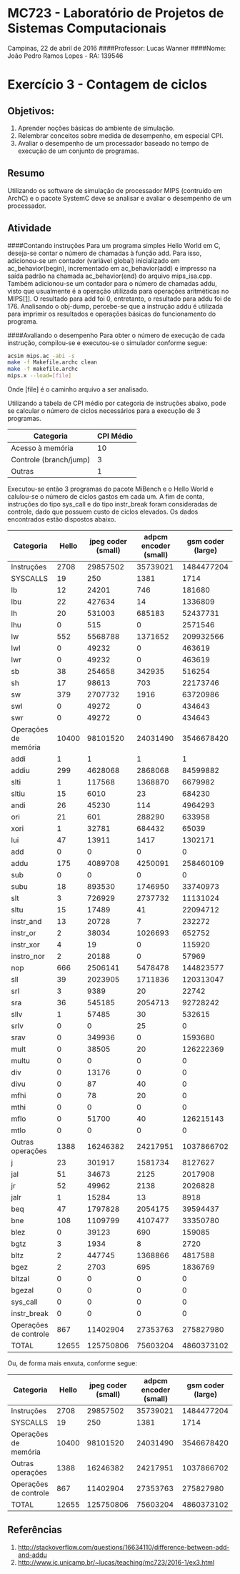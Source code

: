 MC723 - Laboratório de Projetos de Sistemas Computacionais
====
Campinas, 22 de abril de 2016
####Professor: Lucas Wanner
####Nome: João Pedro Ramos Lopes - RA: 139546

Exercício 3 - Contagem de ciclos
====
Objetivos:
----
1. Aprender noções básicas do ambiente de simulação.
2. Relembrar conceitos sobre medida de desempenho, em especial CPI.
3. Avaliar o desempenho de um processador baseado no tempo de execução de um conjunto de programas.

Resumo
----
Utilizando os software de simulação de processador MIPS (contruído em ArchC) e o pacote SystemC deve se analisar e avaliar o desempenho de um processador.

Atividade
----
####Contando instruções
Para um programa simples Hello World em C, deseja-se contar o número de chamadas à função add. Para isso, adicionou-se um contador (variável global) inicializado em ac_behavior(begin), incrementado em ac_behavior(add) e impresso na saída padrão na chamada ac_behavior(end) do arquivo mips_isa.cpp.
Também adicionou-se um contador para o número de chamadas addu, visto que usualmente é a operação utilizada para operações aritméticas no MIPS[[1]](http://stackoverflow.com/questions/16634110/difference-between-add-and-addu).
O resultado para add foi 0, entretanto, o resultado para addu foi de 176. Analisando o obj-dump, percebe-se que a instrução addu é utilizada para imprimir os resultados e operações básicas do funcionamento do programa.


####Avaliando o desempenho
Para obter o número de execução de cada instrução, compilou-se e executou-se o simulador conforme segue:

````Bash
acsim mips.ac -abi -s 
make -f Makefile.archc clean
make -f makefile.archc
mips.x --load=[file]
````

Onde [file] é o caminho arquivo a ser analisado.

Utilizando a tabela de CPI médio por categoria de instruções abaixo, pode se calcular o número de ciclos necessários para a execução de 3 programas.

| Categoria              | CPI Médio |
|------------------------|-----------|
| Acesso à memória       | 10        | 
| Controle (branch/jump) | 3         | 
| Outras                 | 1         |

Executou-se então 3 programas do pacote MiBench e o Hello World e calulou-se o número de ciclos gastos em cada um. A fim de conta, instruções do tipo sys_call e do tipo instr_break foram consideradas de controle, dado que possuem custo de ciclos elevados. Os dados encontrados estão dispostos abaixo.

| Categoria              | Hello | jpeg coder (small) | adpcm encoder (small) | gsm coder (large) |
|------------------------|-------|--------------------|-----------------------|-------------------|
| Instruções             | 2708  | 29857502           | 35739021              | 1484477204        |
| SYSCALLS               | 19    | 250                | 1381                  | 1714              |
| lb                     | 12    | 24201              | 746                   | 181680            |
| lbu                    | 22    | 427634             | 14                    | 1336809           |
| lh                     | 20    | 531003             | 685183                | 52437731          |
| lhu                    | 0     | 515                | 0                     | 2571546           |
| lw                     | 552   | 5568788            | 1371652               | 209932566         |
| lwl                    | 0     | 49232              | 0                     | 463619            |
| lwr                    | 0     | 49232              | 0                     | 463619            |
| sb                     | 38    | 254658             | 342935                | 516254            |
| sh                     | 17    | 98613              | 703                   | 22173746          |
| sw                     | 379   | 2707732            | 1916                  | 63720986          |
| swl                    | 0     | 49272              | 0                     | 434643            |
| swr                    | 0     | 49272              | 0                     | 434643            |
| Operações de memória   | 10400 | 98101520	          | 24031490	          | 3546678420        |
| addi                   | 1     | 1                  | 1                     | 1                 |
| addiu                  | 299   | 4628068            | 2868068               | 84599882          |
| slti                   | 1     | 117568             | 1368870               | 6679982           |
| sltiu                  | 15    | 6010               | 23                    | 684230            |
| andi                   | 26    | 45230              | 114                   | 4964293           |
| ori                    | 21    | 601                | 288290                | 633958            |
| xori                   | 1     | 32781              | 684432                | 65039             |
| lui                    | 47    | 13911              | 1417                  | 1302171           |
| add                    | 0     | 0                  | 0                     | 0                 |
| addu                   | 175   | 4089708            | 4250091               | 258460109         |
| sub                    | 0     | 0                  | 0                     | 0                 |
| subu                   | 18    | 893530             | 1746950               | 33740973          |
| slt                    | 3     | 726929             | 2737732               | 11131024          |
| sltu                   | 15    | 17489              | 41                    | 22094712          |
| instr_and              | 13    | 20728              | 7                     | 232272            |
| instr_or               | 2     | 38034              | 1026693               | 652752            |
| instr_xor              | 4     | 19                 | 0                     | 115920            |
| instro_nor             | 2     | 20188              | 0                     | 57969             |
| nop                    | 666   | 2506141            | 5478478               | 144823577         |
| sll                    | 39    | 2023905            | 1711836               | 120313047         |
| srl                    | 3     | 9389               | 20                    | 22742             |
| sra                    | 36    | 545185             | 2054713               | 92728242          |
| sllv                   | 1     | 57485              | 30                    | 532615            |
| srlv                   | 0     | 0                  | 25                    | 0                 |
| srav                   | 0     | 349936             | 0                     | 1593680           |
| mult                   | 0     | 38505              | 20                    | 126222369         |
| multu                  | 0     | 0                  | 0                     | 0                 |
| div                    | 0     | 13176              | 0                     | 0                 |
| divu                   | 0     | 87                 | 40                    | 0                 |
| mfhi                   | 0     | 78                 | 20                    | 0                 |
| mthi                   | 0     | 0                  | 0                     | 0                 |
| mflo                   | 0     | 51700              | 40                    | 126215143         |
| mtlo                   | 0     | 0                  | 0                     | 0                 |
| Outras operações       | 1388	 | 16246382	          | 24217951	            | 1037866702        |
| j                      | 23    | 301917             | 1581734               | 8127627           |
| jal                    | 51    | 34673              | 2125                  | 2017908           |
| jr                     | 52    | 49962              | 2138                  | 2026828           |
| jalr                   | 1     | 15284              | 13                    | 8918              |
| beq                    | 47    | 1797828            | 2054175               | 39594437          |
| bne                    | 108   | 1109799            | 4107477               | 33350780          |
| blez                   | 0     | 39123              | 690                   | 159085            |
| bgtz                   | 3     | 1934               | 8                     | 2720              |
| bltz                   | 2     | 447745             | 1368866               | 4817588           |
| bgez                   | 2     | 2703               | 695                   | 1836769           |
| bltzal                 | 0     | 0                  | 0                     | 0                 |
| bgezal                 | 0     | 0                  | 0                     | 0                 |
| sys_call               | 0     | 0                  | 0                     | 0                 |
| instr_break            | 0     | 0                  | 0                     | 0                 |
| Operações de controle  | 867	 | 11402904	          | 27353763	          | 275827980         |
| TOTAL                  | 12655 | 125750806	      | 75603204	          | 4860373102        |

Ou, de forma mais enxuta, conforme segue:

| Categoria              | Hello | jpeg coder (small) | adpcm encoder (small) | gsm coder (large) |
|------------------------|-------|--------------------|-----------------------|-------------------|
| Instruções             | 2708  | 29857502           | 35739021              | 1484477204        |
| SYSCALLS               | 19    | 250                | 1381                  | 1714              |
| Operações de memória   | 10400 | 98101520	          | 24031490	            | 3546678420        |
| Outras operações       | 1388	 | 16246382	          | 24217951	            | 1037866702        |
| Operações de controle  | 867	 | 11402904	          | 27353763	            | 275827980         |
| TOTAL                  | 12655 | 125750806	        | 75603204	            | 4860373102        |


Referências
----
1. http://stackoverflow.com/questions/16634110/difference-between-add-and-addu
2. http://www.ic.unicamp.br/~lucas/teaching/mc723/2016-1/ex3.html
